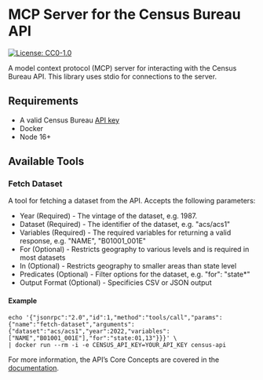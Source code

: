 # MCP Server for the Census Bureau API
[![License: CC0-1.0](https://img.shields.io/badge/License-CC0%201.0-lightgrey.svg)](https://github.com/uscensusbureau/mcp-server-census-api/blob/main/LICENSE)

A model context protocol (MCP) server for interacting with the Census Bureau API. This library uses stdio for connections to the server.

## Requirements
* A valid Census Bureau [API key](https://api.census.gov/data/key_signup.html)
* Docker
* Node 16+

## Available Tools

### Fetch Dataset
A tool for fetching a dataset from the API. Accepts the following parameters:
* Year (Required) - The vintage of the dataset, e.g. 1987.
* Dataset (Required) - The identifier of the dataset, e.g. "acs/acs1"
* Variables (Required) - The required variables for returning a valid response, e.g. "NAME", "B01001_001E"
* For (Optional) - Restricts geography to various levels and is required in most datasets
* In (Optional) - Restricts geography to smaller areas than state level
* Predicates (Optional) - Filter options for the dataset, e.g. "for": "state*"
* Output Format (Optional) - Specificies CSV or JSON output

#### Example
```
echo '{"jsonrpc":"2.0","id":1,"method":"tools/call","params":{"name":"fetch-dataset","arguments":{"dataset":"acs/acs1","year":2022,"variables":["NAME","B01001_001E"],"for":"state:01,13"}}}' \
| docker run --rm -i -e CENSUS_API_KEY=YOUR_API_KEY census-api
```
For more information, the API’s Core Concepts are covered in the [documentation](https://www.census.gov/data/developers/guidance/api-user-guide.Core_Concepts.html#list-tab-559651575).
